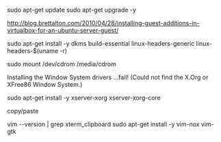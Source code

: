 sudo apt-get update
sudo apt-get upgrade -y


http://blog.brettalton.com/2010/04/28/installing-guest-additions-in-virtualbox-for-an-ubuntu-server-guest/

sudo apt-get install -y dkms build-essential linux-headers-generic linux-headers-$(uname -r)

sudo mount /dev/cdrom /media/cdrom

Installing the Window System drivers ...fail!
(Could not find the X.Org or XFree86 Window System.)

sudo apt-get install -y xserver-xorg xserver-xorg-core


copy/paste

vim --version | grep xterm_clipboard
sudo apt-get install -y vim-nox vim-gtk
